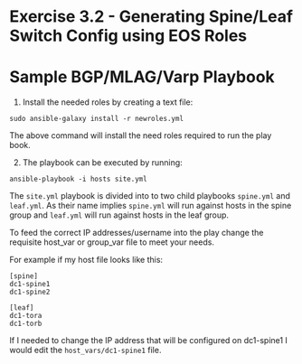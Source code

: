 # Exercise 3.2 - Generating Spine/Leaf Switch Config using EOS Roles
# Sample BGP/MLAG/Varp Playbook

1) Install the needed roles by creating a text file:
```
sudo ansible-galaxy install -r newroles.yml
```
The above command will install the need roles required to run the play book.

2) The playbook can be executed by running:

```
ansible-playbook -i hosts site.yml
```

The ```site.yml``` playbook is divided into to two child playbooks ```spine.yml``` and ```leaf.yml```.  As their name implies ```spine.yml``` will run against hosts in the spine group and ```leaf.yml``` will run against hosts in the leaf group.

To feed the correct IP addresses/username into the play change the requisite host_var or group_var file to meet your needs.

For example if my host file looks like this:

```
[spine]
dc1-spine1
dc1-spine2

[leaf]
dc1-tora
dc1-torb
```

If I needed to change the IP address that will be configured on dc1-spine1 I would edit the ```host_vars/dc1-spine1``` file.
